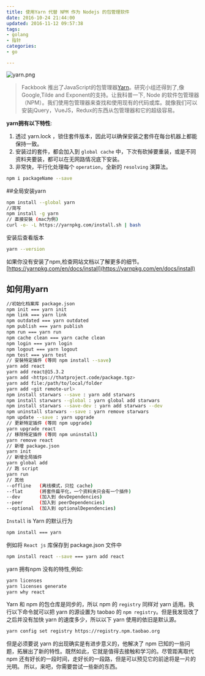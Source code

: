 ```yaml
---
title: 使用Yarn 代替 NPM 作为 Nodejs 的包管理软件
date: 2016-10-24 21:44:00
updated: 2016-11-12 09:57:38
tags: 
- golang
- 指针
categories: 
- go

---
```

![yarn.png][1]
> Fackbook 推出了JavaScript的包管理器[Yarn](https://yarnpkg.com/)。研究小组还得到了,像Google,Tilde and Exponent的支持。让我科普一下, Node 的软件包管理器（NPM）。我们使用包管理器来查找和使用现有的代码或库。就像我们可以安装jQuery，VueJS，Redux的东西从包管理器和它的超级容易。

**yarn拥有以下特性**:

 1. 透过 yarn.lock ，锁住套件版本，因此可以确保安装之套件在每台机器上都能保持一致。
 2. 安装过的套件，都会加入到 `global cache` 中，下次有砍掉要重装，或是不同资料夹要装，都可以在无网路情况底下安装。
 3. 非常快，平行化处理每个 `operation`，全新的 `resolving` 演算法。

```bash
npm i packageName --save
```


<!--more-->


##全局安装yarn

```bash
npm install --global yarn
//简写
npm install -g yarn
// 直接安裝 (mac为例)
curl -o- -L https://yarnpkg.com/install.sh | bash
```
安装后查看版本

```bash
yarn --version
```

如果你没有安装了npm,检查网站文档以了解更多的细节。[https://yarnpkg.com/en/docs/install](https://yarnpkg.com/en/docs/install)

## 如何用yarn

```bash
//初始化档案库 package.json
npm init === yarn init
npm link === yarn link
npm outdated === yarn outdated
npm publish === yarn publish
npm run === yarn run
npm cache clean === yarn cache clean
npm login === yarn login
npm logout === yarn logout
npm test === yarn test
// 安裝特定插件 (等同 npm install --save)
yarn add react         
yarn add react@15.3.2
yarn add <https://thatproject.code/package.tgz>
yarn add file:/path/to/local/folder
yarn add <git remote-url>
npm install starwars --save : yarn add starwars
npm install starwars --global : yarn global add starwars
npm install starwars --save-dev : yarn add starwars --dev
npm uninstall starwars --save : yarn remove starwars
npm update --save : yarn upgrade
// 更新特定插件 (等同 npm upgrade)
yarn upgrade react
// 移除特定插件 (等同 npm uninstall)
yarn remove react
// 新增 package.json
yarn init
// 新增全局插件
yarn global add
// 跑 script
yarn run 
// 其他
--offline   (离线模式，只拉 cache)
--flat      (將套件扁平化，一个资料夹只会有一个插件)
--dev       (加入到 devDependencies)
--peer      (加入到 peerDependencies)
--optional  (加入到 optionalDependencies)
```

`Install` is Yarn  的默认行为

```bash
npm install === yarn
```

例如将 `React js` 库保存到 package.json 文件中

```bash
npm install react --save === yarn add react
```
yarn 拥有npm 没有的特性,例如:

```bash
yarn licenses
yarn licenses generate
yarn why react
```

Yarn 和 npm 的包仓库是同步的，所以 npm 的 `registry` 同样对 yarn 适用。执行以下命令就可以把 yarn 的源设置为 taobao 的 `npm registry`。但是我发现改了之后并没有加快 yarn 的速度多少，所以以下 yarn 使用的依旧是默认源。

```bash
yarn config set registry https://registry.npm.taobao.org
```

但是必须要说 yarn 的出现确实是有进步意义的，他解决了 npm 已知的一些问题，拓展出了新的特性。既然如此，它就是值得去接触和学习的。尽管距离取代 npm 还有好长的一段时间，走好长的一段路，但是可以预见它的前途将是一片的光明。
所以，来吧，你需要尝试一些新的东西。


  [1]: https://imgs.gnux.cn/usr/uploads/2016/10/934833976.png